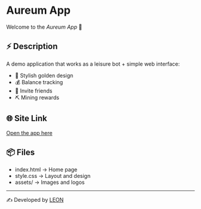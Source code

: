 # Aureum App

Welcome to the *Aureum App* 🚀

## ⚡ Description
A demo application that works as a leisure bot + simple web interface:
- 🎨 Stylish golden design  
- 💰 Balance tracking  
- 🤝 Invite friends  
- ⛏ Mining rewards  

## 🌐 Site Link
[Open the app here](https://username.github.io/Aureum_App/)

## 📦 Files
- index.html → Home page  
- style.css → Layout and design  
- assets/ → Images and logos  

---

✍ Developed by [LEON](https://github.com/LEON1KING1)
